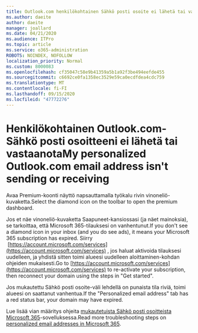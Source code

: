 ```yaml
---
title: Outlook.com henkilökohtainen Sähkö posti osoite ei lähetä tai vastaanota
ms.author: daeite
author: daeite
manager: joallard
ms.date: 04/21/2020
ms.audience: ITPro
ms.topic: article
ms.service: o365-administration
ROBOTS: NOINDEX, NOFOLLOW
localization_priority: Normal
ms.custom: 8000083
ms.openlocfilehash: cf35047c58e9b41359a5b1a92f3be494eefde455
ms.sourcegitcommit: c6692ce0fa1358ec3529e59ca0ecdfdea4cdc759
ms.translationtype: MT
ms.contentlocale: fi-FI
ms.lasthandoff: 09/15/2020
ms.locfileid: "47772276"
---
```

# <a name="my-personalized-outlookcom-email-address-isnt-sending-or-receiving"></a><span data-ttu-id="823e6-102">Henkilökohtainen Outlook.com-Sähkö posti osoitteeni ei lähetä tai vastaanota</span><span class="sxs-lookup"><span data-stu-id="823e6-102">My personalized Outlook.com email address isn't sending or receiving</span></span>

<span data-ttu-id="823e6-103">Avaa Premium-koonti näyttö napsauttamalla työkalu rivin vinoneliö-kuvaketta.</span><span class="sxs-lookup"><span data-stu-id="823e6-103">Select the diamond icon on the toolbar to open the premium dashboard.</span></span>

<span data-ttu-id="823e6-104">Jos et näe vinoneliö-kuvaketta Saapuneet-kansiossasi (ja näet mainoksia), se tarkoittaa, että Microsoft 365-tilauksesi on vanhentunut.</span><span class="sxs-lookup"><span data-stu-id="823e6-104">If you don't see a diamond icon in your inbox (and you do see ads), it means your Microsoft 365 subscription has expired.</span></span> <span data-ttu-id="823e6-105">Siirry  [https://account.microsoft.com/services](https://account.microsoft.com/services) , jos haluat aktivoida tilauksesi uudelleen, ja yhdistä sitten toimi alueesi uudelleen aloittaminen-kohdan ohjeiden mukaisesti.</span><span class="sxs-lookup"><span data-stu-id="823e6-105">Go to [https://account.microsoft.com/services](https://account.microsoft.com/services) to re-activate your subscription, then reconnect your domain using the steps in "Get started".</span></span>

<span data-ttu-id="823e6-106">Jos mukautettu Sähkö posti osoite-väli lehdellä on punaista tila riviä, toimi alueesi on saattanut vanhentua.</span><span class="sxs-lookup"><span data-stu-id="823e6-106">If the "Personalized email address" tab has a red status bar, your domain may have expired.</span></span>

<span data-ttu-id="823e6-107">Lue lisää vian määritys ohjeita [mukautetuista Sähkö posti osoitteista Microsoft 365](https://support.office.com/article/75416a58-b225-4c02-8c07-8979403b427b?wt.mc_id=Office_Outlook_com_Alchemy)-sovelluksessa.</span><span class="sxs-lookup"><span data-stu-id="823e6-107">Read more troubleshooting steps on [personalized email addresses in Microsoft 365](https://support.office.com/article/75416a58-b225-4c02-8c07-8979403b427b?wt.mc_id=Office_Outlook_com_Alchemy).</span></span>
